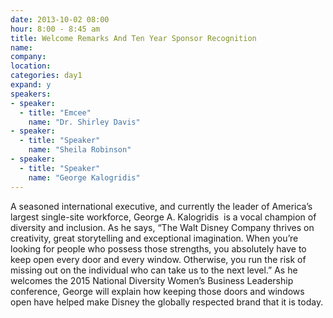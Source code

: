 ```yaml
---
date: 2013-10-02 08:00
hour: 8:00 - 8:45 am
title: Welcome Remarks And Ten Year Sponsor Recognition
name: 
company: 
location: 
categories: day1
expand: y
speakers:
- speaker: 
  - title: "Emcee"
    name: "Dr. Shirley Davis"
- speaker:  
  - title: "Speaker"
    name: "Sheila Robinson"
- speaker:  
  - title: "Speaker"
    name: "George Kalogridis"
---
```

A seasoned international executive, and currently the leader of America’s largest single-site workforce, George A. Kalogridis  is a vocal champion of diversity and inclusion. As he says, “The Walt Disney Company thrives on creativity, great storytelling and exceptional imagination. When you’re looking for people who possess those strengths, you absolutely have to keep open every door and every window. Otherwise, you run the risk of missing out on the individual who can take us to the next level.” As he welcomes the 2015 National Diversity Women’s Business Leadership conference, George will explain how keeping those doors and windows open have helped make Disney the globally respected brand that it is today.
